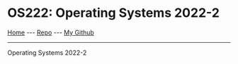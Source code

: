 # OS222: Operating Systems 2022-2 

[Home](https://bayurisma29.github.io/os222/) ---
[Repo](https://github.com/cbkadal/os222/) ---
[My Github](https://github.com/bayurisma29)
<hr>
Operating Systems 2022-2 
